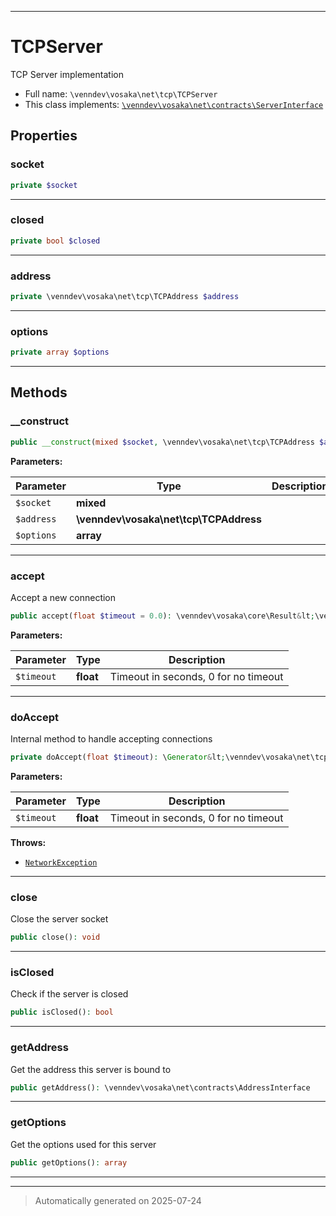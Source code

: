 ***

# TCPServer

TCP Server implementation



* Full name: `\venndev\vosaka\net\tcp\TCPServer`
* This class implements:
[`\venndev\vosaka\net\contracts\ServerInterface`](../contracts/ServerInterface.md)



## Properties


### socket



```php
private $socket
```






***

### closed



```php
private bool $closed
```






***

### address



```php
private \venndev\vosaka\net\tcp\TCPAddress $address
```






***

### options



```php
private array $options
```






***

## Methods


### __construct



```php
public __construct(mixed $socket, \venndev\vosaka\net\tcp\TCPAddress $address, array $options = []): mixed
```








**Parameters:**

| Parameter | Type | Description |
|-----------|------|-------------|
| `$socket` | **mixed** |  |
| `$address` | **\venndev\vosaka\net\tcp\TCPAddress** |  |
| `$options` | **array** |  |





***

### accept

Accept a new connection

```php
public accept(float $timeout = 0.0): \venndev\vosaka\core\Result&lt;\venndev\vosaka\net\tcp\TCPConnection|null&gt;
```








**Parameters:**

| Parameter | Type | Description |
|-----------|------|-------------|
| `$timeout` | **float** | Timeout in seconds, 0 for no timeout |





***

### doAccept

Internal method to handle accepting connections

```php
private doAccept(float $timeout): \Generator&lt;\venndev\vosaka\net\tcp\TCPConnection|null&gt;
```








**Parameters:**

| Parameter | Type | Description |
|-----------|------|-------------|
| `$timeout` | **float** | Timeout in seconds, 0 for no timeout |




**Throws:**

- [`NetworkException`](../exceptions/NetworkException.md)



***

### close

Close the server socket

```php
public close(): void
```












***

### isClosed

Check if the server is closed

```php
public isClosed(): bool
```












***

### getAddress

Get the address this server is bound to

```php
public getAddress(): \venndev\vosaka\net\contracts\AddressInterface
```












***

### getOptions

Get the options used for this server

```php
public getOptions(): array
```












***


***
> Automatically generated on 2025-07-24
